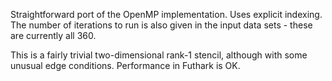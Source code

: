 Straightforward port of the OpenMP implementation.  Uses explicit
indexing.  The number of iterations to run is also given in the input
data sets - these are currently all 360.

This is a fairly trivial two-dimensional rank-1 stencil, although with
some unusual edge conditions.  Performance in Futhark is OK.
